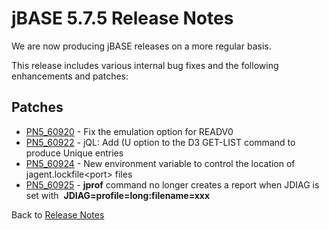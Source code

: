 # jBASE 5.7.5 Release Notes

<PageHeader />

We are now producing jBASE releases on a more regular basis.

This release includes various internal bug fixes and the following enhancements and patches:

## Patches

- [PN5\_60920](./../pn5_60920) - Fix the emulation option for READV0
- [PN5\_60922](./../pn5_60922) - jQL: Add (U option to the D3 GET-LIST command to produce Unique entries
- [PN5\_60924](./../pn5_60924) - New environment variable to control the location of jagent.lockfile&lt;port&gt; files
- [PN5\_60925](./../pn5_60925) - **jprof** command no longer creates a report when JDIAG is set with  **JDIAG=profile=long:filename=xxx**

Back to [Release Notes](./../../releasenotes/../README.md)

<PageFooter />
